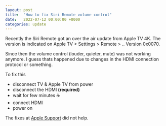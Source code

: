 ```yaml
---
layout: post
title:  "How to fix Siri Remote volume control"
date:   2022-07-12 00:00:00 +0000
categories: update
---
```


Recently the Siri Remote got an over the air update from Apple TV 4K.
The version is indicated on Apple TV > Settings > Remote > .. Version 0x0070.

Since then the volume control (louder, quieter, mute) was not working anymore.
I guess thats happened due to changes in the HDMI connection protocol or something.

To fix this 
- disconnect TV & Apple TV from power
- disconnect the HDMI **(required)**
- wait for few minutes ☕️
- connect HDMI
- power on

The fixes at [Apple Support](https://support.apple.com/en-us/HT205225) did not help.